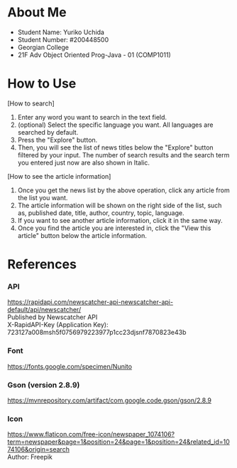 # About Me
- Student Name: Yuriko Uchida  
- Student Number: #200448500  
- Georgian College  
- 21F Adv Object Oriented Prog-Java - 01 (COMP1011)  

# How to Use
[How to search]  
1) Enter any word you want to search in the text field.  
2) (optional) Select the specific language you want. All languages are searched by default.  
3) Press the "Explore" button.  
4) Then, you will see the list of news titles below the "Explore" button filtered by your input. The number of search results and the search term you entered just now are also shown in Italic.  
  
[How to see the article information]  
1) Once you get the news list by the above operation, click any article from the list you want.  
2) The article information will be shown on the right side of the list, such as, published date, title, author, country, topic, language.  
3) If you want to see another article information, click it in the same way.  
4) Once you find the article you are interested in, click the "View this article" button below the article information.   


# References
### API
https://rapidapi.com/newscatcher-api-newscatcher-api-default/api/newscatcher/  
Published by Newscatcher API  
X-RapidAPI-Key (Application Key): 723127a008msh5f0756979223977p1cc23djsnf7870823e43b   

### Font
https://fonts.google.com/specimen/Nunito  

### Gson (version 2.8.9)
https://mvnrepository.com/artifact/com.google.code.gson/gson/2.8.9

### Icon
https://www.flaticon.com/free-icon/newspaper_1074106?term=newspaper&page=1&position=24&page=1&position=24&related_id=1074106&origin=search  
Author: Freepik  